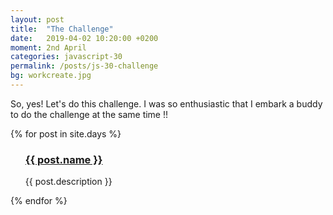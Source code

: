 ```yaml
---
layout: post
title:  "The Challenge"
date:   2019-04-02 10:20:00 +0200
moment: 2nd April
categories: javascript-30
permalink: /posts/js-30-challenge
bg: workcreate.jpg
---
```


So, yes! Let's do this challenge. I was so enthusiastic that I embark a buddy to do the challenge at the same time !!

{% for post in site.days %}
  <ul>
    <li style="list-style-type: none">
      <h3><a href="{{ post.url | relative_url }}">{{ post.name }}</a></h3><p>{{ post.description }}</p>
    </li>
  </ul>
{% endfor %}
